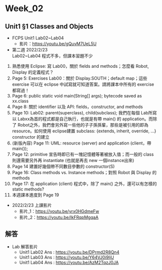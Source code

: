 # Week_02

## Unit1 §1 Classes and Objects

   * FCPS Unit1 Lab02~Lab04
      * 影片：https://youtu.be/gQuvM7UeL5U
   * 第二週 2022/2/23 <br>
Lab02~Lab04 程式不多，但課本習題不少
1. 熟悉使用 Eclipse: 寫 Lab00，關於 fields and methods；怎麼看 Robot, Display 的定義程式？
2. Page 5: Exercises Lab00：關於 Display.SOUTH；default map；這些 exercise 可以在 eclipse 中試寫就可知道答案。請將課本中所有的 exercise 都寫過！
3. Page 6: public static void main(String[] args); bytecode saved as xx.class
4. Page 8: 關於 identifier 以及 API: fields，constructor, and methods
5. Page 10: Lab02: parent(superclass), child(subclass); 我們在每個 Lab所寫以 Labxx為首的程式都是自己執行，也就是有帶 main() 的 application。而除了 Robot之外，我們會另外寫一些他的子子孫孫輩，那些是被引用的即為resource。如何使用 eclipse建置 subclass: {extends, inherit, override, …} constructor 的建立
6. (新版內容) Page 11: UML: resource (server) and application (client，帶 main());
7. Page 12: primitive 宣告時即已有一塊記憶體等著被放入值；而一般的 class 則還需要另外再 instantiate (也就是再去 new 一個instance出來)
8. Page 14 建置好幾個帶不同數目參數的 constructor(S)
9. Page 16: Class methods vs. Instance methods；對照 Robot 與 Display 的 methods
10. Page 17: 在 application (client) 程式中，除了 main() 之外，還可以有怎樣的 static methods?
11. 本週課本進度到 Page 19
  * 2022/2/23 上課影片 
      * 影片_1：https://youtu.be/yrx0HGdmeFw
      * 影片_2：https://youtu.be/IkFRqpMgqaA    


## 解答

  * Lab 解答影片
      * Unit1 Lab02 Ans : https://youtu.be/DPrmd2R8Qn4
      * Unit1 Lab03 Ans : https://youtu.be/Y64VJ0i9ljU
      * Unit1 Lab04 Ans : https://youtu.be/AzM2TqzJ0JA
